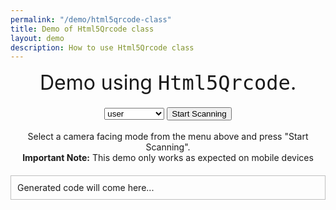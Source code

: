 ```yaml
---
permalink: "/demo/html5qrcode-class"
title: Demo of Html5Qrcode class
layout: demo
description: How to use Html5Qrcode class
---
```


<style>
#reader {
    width: 640px;
}

@media(max-width: 600px) {
	#reader {
		width: 300px;
	}
}
.empty {
    display: block;
    width: 100%;
    height: 20px;
}
</style>
<link rel="stylesheet"
      href="//cdnjs.cloudflare.com/ajax/libs/highlight.js/10.0.3/styles/default.min.css">
<div style="text-align: center; font-size: 24pt">
   Demo using <code style="font-size: 24pt">Html5Qrcode</code>.
</div>
<div class="container">
	<div class="row">
		<div class="col-md-12" style="text-align: center;margin-bottom: 20px;">
			<div id="reader" style="display: inline-block;"></div>
			<div class="empty"></div>
            <div id="scanned-result"></div>
            <div>
                <select id="facingMode">
                    <option value="user">user</option>
                    <option value="environment">environment</option>
                </select>
                <button id="start">Start Scanning</button>
            </div>
            <br />
            <div>Select a camera facing mode from the menu above and press "Start Scanning".</div>
            <div>
                <strong>Important Note:</strong>
                This demo only works as expected on mobile devices
            </div>
            <div id="generated-code" style="border: 1px solid silver; padding: 10px; margin-top: 20px; text-align: left">
                Generated code will come here...
            </div>
		</div>
	</div>
</div>


<script src="/assets/js/html5-qrcode.min.js"></script>
<script src="/assets/js/demo/html5qrcode-class.js"></script>
